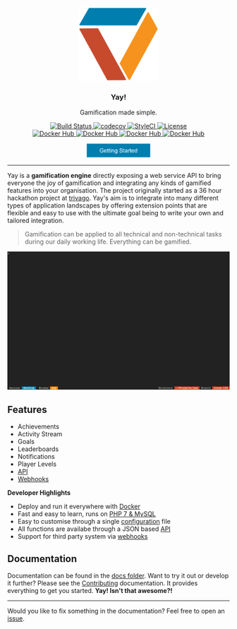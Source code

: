<p align="center">
  <img alt="Yay! Logo" src="docs/src/logo.svg" height="168" />
  <h3 align="center">Yay!</h3>
  <p align="center">Gamification made simple.</p>
  <p align="center">
    <a href="https://travis-ci.org/sveneisenschmidt/yay">
        <img src="https://travis-ci.org/sveneisenschmidt/yay.svg?branch=master" alt="Build Status">
    </a>
    <a href="https://codecov.io/gh/sveneisenschmidt/yay">
        <img src="https://codecov.io/gh/sveneisenschmidt/yay/branch/master/graph/badge.svg" alt="codecov">
    </a>
    <a href="https://styleci.io/repos/85753371">
        <img src="https://styleci.io/repos/85753371/shield?branch=master" alt="StyleCI">
    </a>
    <a href="https://opensource.org/licenses/Apache-2.0">
        <img src="https://img.shields.io/badge/License-Apache%202.0-blue.svg" alt="License">
    </a><br>
    <a href="https://hub.docker.com/r/sveneisenschmidt/yay/">
        <img src="https://img.shields.io/badge/docker-.../yay:stable-green.svg" alt="Docker Hub">
    </a>
    <a href="https://hub.docker.com/r/sveneisenschmidt/yay/">
        <img src="https://img.shields.io/badge/docker-.../yay:dev-orange.svg" alt="Docker Hub">
    </a>
    <a href="https://hub.docker.com/r/sveneisenschmidt/yay/">
        <img src="https://img.shields.io/badge/docker-.../yay--demo:stable-green.svg" alt="Docker Hub">
    </a>
    <a href="https://hub.docker.com/r/sveneisenschmidt/yay/">
        <img src="https://img.shields.io/badge/docker-.../yay--demo:dev-orange.svg" alt="Docker Hub">
    </a>
  </p>
  <p align="center">
    <a href="docs/getting-started.md">
        <img src="docs/src/getting-started.svg" height="32">
    </a>
  </p>
</p>

---

Yay is a **gamification engine** directly exposing a web service API to bring everyone the joy of gamification and integrating any kinds of gamified features into your organisation. The project originally started as a 36 hour hackathon project at [trivago](https://github.com/trivago). Yay's aim is to integrate into many different types of application landscapes by offering extension points that are flexible and easy to use with the ultimate goal being to write your own and tailored integration.

> Gamification can be applied to all technical and non-technical tasks during our daily working life. Everything can be gamified.

<p align="center">
  <img alt="Yay! Demo" src="docs/src/teaser.gif" />
</p>

## Features
- Achievements
- Activity Stream
- Goals
- Leaderboards
- Notifications
- Player Levels
- [API](docs/examples.md#usage--api)
- [Webhooks](docs/under-the-hood.md#webhooks)

**Developer Highlights**
- Deploy and run it everywhere with [Docker](docs/getting-started.md#installation)
- Fast and easy to learn, runs on [PHP 7 & MySQL](docs/contributing.md#submit-a-pull-request)
- Easy to customise through a single [configuration](docs/customisation.md#integration-with-third-parties) file
- All functions are availabe through a JSON based [API](docs/examples.md#usage--api)
- Support for third party system via [webhooks](docs/under-the-hood.md#webhooks)

## Documentation

Documentation can be found in the [docs folder](docs/README.md). Want to try it out or develop it further? Please see the [Contributing](docs/contributing.md) documentation. It provides everything to get you started. **Yay! Isn't that awesome?!**


---

Would you like to fix something in the documentation? Feel free to open an [issue](https://github.com/sveneisenschmidt/yay/issues).